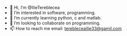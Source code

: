 - 👋 Hi, I’m @IlieTereblecea
- 👀 I’m interested in software, programming.
- 🌱 I’m currently learning python, c and matlab.
- 💞️ I’m looking to collaborate on programming.
- 📫 How to reach me email: terebleceailie33@gamil.com
  

<!---
IlieTereblecea/IlieTereblecea is a ✨ special ✨ repository because its `README.md` (this file) appears on your GitHub profile.
You can click the Preview link to take a look at your changes.
--->
